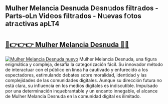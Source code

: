 ## Mulher Melancia Desnuda D𝚎sn𝚞dos filtr𝚊dos - Parts-oLn Vid𝚎os filtr𝚊dos - N𝚞evas f𝚘tos atr𝚊ctivas apLT4

# <h2><a href="http://mbay2r.tromn.icu/?c=Mulher+Melancia+Desnuda">🔗👉👉👉 Mulher Melancia Desnuda 🔗🔗</a></h2>

[![Mulher Melancia Desnuda nuevo](https://i.imgur.com/pEAQMta.gif)](http://mbay2r.tromn.icu/?c=Mulher+Melancia+Desnuda)
Mulher Melancia Desnuda, una figura enigmática y compleja, desafía la categorización fácil. Su innovador método de interactuar con el público en línea ha cautivado y enfurecido a los espectadores, estimulando debates sobre moralidad, identidad y las complejidades de las comunidades digitales. Aunque su dirección futura no está clara, su influencia en los medios digitales es indiscutible. Impulsado por una determinación inquebrantable y un encanto innegable, el alcance de Mulher Melancia Desnuda en la comunidad digital es ilimitado.
